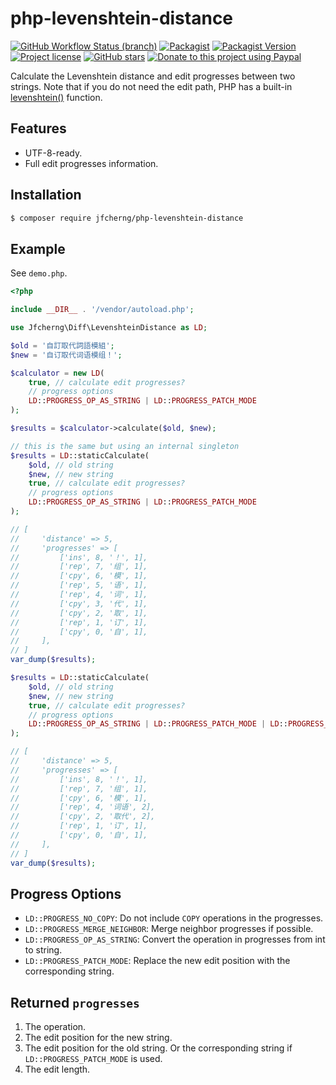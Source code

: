 # php-levenshtein-distance

[![GitHub Workflow Status (branch)](https://img.shields.io/github/actions/workflow/status/jfcherng/php-levenshtein-distance/php.yml?branch=master&style=flat-square)](https://github.com/jfcherng/php-levenshtein-distance/actions)
[![Packagist](https://img.shields.io/packagist/dt/jfcherng/php-levenshtein-distance?style=flat-square)](https://packagist.org/packages/jfcherng/php-levenshtein-distance)
[![Packagist Version](https://img.shields.io/packagist/v/jfcherng/php-levenshtein-distance?style=flat-square)](https://packagist.org/packages/jfcherng/php-levenshtein-distance)
[![Project license](https://img.shields.io/github/license/jfcherng/php-levenshtein-distance?style=flat-square)](https://github.com/jfcherng/php-levenshtein-distance/blob/master/LICENSE)
[![GitHub stars](https://img.shields.io/github/stars/jfcherng/php-levenshtein-distance?style=flat-square&logo=github)](https://github.com/jfcherng/php-levenshtein-distance/stargazers)
[![Donate to this project using Paypal](https://img.shields.io/badge/paypal-donate-blue.svg?style=flat-square&logo=paypal)](https://www.paypal.me/jfcherng/5usd)

Calculate the Levenshtein distance and edit progresses between two strings.
Note that if you do not need the edit path, PHP has a built-in [levenshtein()](http://php.net/manual/en/function.levenshtein.php) function.


## Features

- UTF-8-ready.
- Full edit progresses information.


## Installation

```bash
$ composer require jfcherng/php-levenshtein-distance
```


## Example

See `demo.php`.

```php
<?php

include __DIR__ . '/vendor/autoload.php';

use Jfcherng\Diff\LevenshteinDistance as LD;

$old = '自訂取代詞語模組';
$new = '自订取代词语模组！';

$calculator = new LD(
    true, // calculate edit progresses?
    // progress options
    LD::PROGRESS_OP_AS_STRING | LD::PROGRESS_PATCH_MODE
);

$results = $calculator->calculate($old, $new);

// this is the same but using an internal singleton
$results = LD::staticCalculate(
    $old, // old string
    $new, // new string
    true, // calculate edit progresses?
    // progress options
    LD::PROGRESS_OP_AS_STRING | LD::PROGRESS_PATCH_MODE
);

// [
//     'distance' => 5,
//     'progresses' => [
//         ['ins', 8, '！', 1],
//         ['rep', 7, '组', 1],
//         ['cpy', 6, '模', 1],
//         ['rep', 5, '语', 1],
//         ['rep', 4, '词', 1],
//         ['cpy', 3, '代', 1],
//         ['cpy', 2, '取', 1],
//         ['rep', 1, '订', 1],
//         ['cpy', 0, '自', 1],
//     ],
// ]
var_dump($results);

$results = LD::staticCalculate(
    $old, // old string
    $new, // new string
    true, // calculate edit progresses?
    // progress options
    LD::PROGRESS_OP_AS_STRING | LD::PROGRESS_PATCH_MODE | LD::PROGRESS_MERGE_NEIGHBOR
);

// [
//     'distance' => 5,
//     'progresses' => [
//         ['ins', 8, '！', 1],
//         ['rep', 7, '组', 1],
//         ['cpy', 6, '模', 1],
//         ['rep', 4, '词语', 2],
//         ['cpy', 2, '取代', 2],
//         ['rep', 1, '订', 1],
//         ['cpy', 0, '自', 1],
//     ],
// ]
var_dump($results);
```


## Progress Options

- `LD::PROGRESS_NO_COPY`: Do not include `COPY` operations in the progresses.
- `LD::PROGRESS_MERGE_NEIGHBOR`: Merge neighbor progresses if possible.
- `LD::PROGRESS_OP_AS_STRING`: Convert the operation in progresses from int to string.
- `LD::PROGRESS_PATCH_MODE`: Replace the new edit position with the corresponding string.


## Returned `progresses`

1. The operation.
1. The edit position for the new string.
1. The edit position for the old string.
   Or the corresponding string if `LD::PROGRESS_PATCH_MODE` is used.
1. The edit length.
